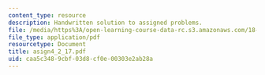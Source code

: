 ```yaml
---
content_type: resource
description: Handwritten solution to assigned problems.
file: /media/https%3A/open-learning-course-data-rc.s3.amazonaws.com/18-996a-simplicity-theory-spring-2004/caa5c3489cbf03d8cf0e00303e2ab28a_asign4_2_17.pdf
file_type: application/pdf
resourcetype: Document
title: asign4_2_17.pdf
uid: caa5c348-9cbf-03d8-cf0e-00303e2ab28a
---
```

